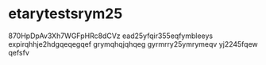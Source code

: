 # etarytestsrym25
870HpDpAv3Xh7WGFpHRc8dCVz
ead25yfqir355eqfymbleeys
expirqhhje2hdgqeqegqef
grymqhqjqhqeg
gyrmrry25ymrymeqv
yj2245fqew
qefsfv
